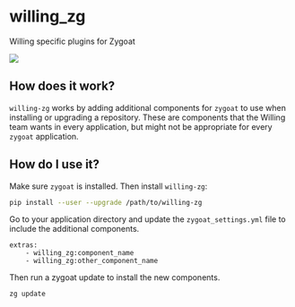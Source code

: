 # willing_zg

Willing specific plugins for Zygoat

<img src="https://user-images.githubusercontent.com/640862/81694571-7a08eb00-942f-11ea-87f9-c419cb4f8900.jpg" />

## How does it work?

`willing-zg` works by adding additional components for `zygoat` to use when installing or upgrading a repository. These are components that the Willing team wants in every application, but might not be appropriate for every `zygoat` application.

## How do I use it?

Make sure `zygoat` is installed. Then install `willing-zg`:

```bash
pip install --user --upgrade /path/to/willing-zg
```

Go to your application directory and update the `zygoat_settings.yml` file to include the additional components.

```
extras:
    - willing_zg:component_name
    - willing_zg:other_component_name
```

Then run a zygoat update to install the new components.

```bash
zg update
```
